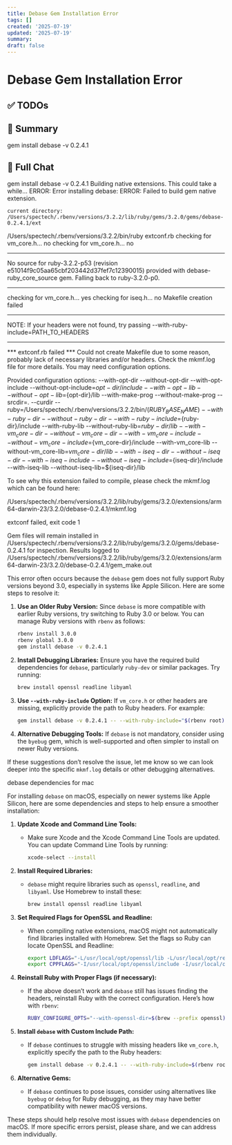 ```yaml
---
title: Debase Gem Installation Error
tags: []
created: '2025-07-19'
updated: '2025-07-19'
summary:
draft: false
---
```


# Debase Gem Installation Error

## ✅ TODOs


## 📌 Summary
gem install debase -v 0.2.4.1

## 🧠 Full Chat


gem install debase -v 0.2.4.1
Building native extensions. This could take a while...
ERROR:  Error installing debase:
	ERROR: Failed to build gem native extension.

    current directory: /Users/spectech/.rbenv/versions/3.2.2/lib/ruby/gems/3.2.0/gems/debase-0.2.4.1/ext
/Users/spectech/.rbenv/versions/3.2.2/bin/ruby extconf.rb
checking for vm_core.h... no
checking for vm_core.h... no
**************************************************************************
No source for ruby-3.2.2-p53 (revision e51014f9c05aa65cbf203442d37fef7c12390015) provided with
debase-ruby_core_source gem. Falling back to ruby-3.2.0-p0.
**************************************************************************
checking for vm_core.h... yes
checking for iseq.h... no
Makefile creation failed
*************************************************************

  NOTE: If your headers were not found, try passing
        --with-ruby-include=PATH_TO_HEADERS

*************************************************************

*** extconf.rb failed ***
Could not create Makefile due to some reason, probably lack of necessary
libraries and/or headers.  Check the mkmf.log file for more details.  You may
need configuration options.

Provided configuration options:
	--with-opt-dir
	--without-opt-dir
	--with-opt-include
	--without-opt-include=${opt-dir}/include
	--with-opt-lib
	--without-opt-lib=${opt-dir}/lib
	--with-make-prog
	--without-make-prog
	--srcdir=.
	--curdir
	--ruby=/Users/spectech/.rbenv/versions/3.2.2/bin/$(RUBY_BASE_NAME)
	--with-ruby-dir
	--without-ruby-dir
	--with-ruby-include=${ruby-dir}/include
	--with-ruby-lib
	--without-ruby-lib=${ruby-dir}/lib
	--with-vm_core-dir
	--without-vm_core-dir
	--with-vm_core-include
	--without-vm_core-include=${vm_core-dir}/include
	--with-vm_core-lib
	--without-vm_core-lib=${vm_core-dir}/lib
	--with-iseq-dir
	--without-iseq-dir
	--with-iseq-include
	--without-iseq-include=${iseq-dir}/include
	--with-iseq-lib
	--without-iseq-lib=${iseq-dir}/lib

To see why this extension failed to compile, please check the mkmf.log which can be found here:

  /Users/spectech/.rbenv/versions/3.2.2/lib/ruby/gems/3.2.0/extensions/arm64-darwin-23/3.2.0/debase-0.2.4.1/mkmf.log

extconf failed, exit code 1

Gem files will remain installed in /Users/spectech/.rbenv/versions/3.2.2/lib/ruby/gems/3.2.0/gems/debase-0.2.4.1 for inspection.
Results logged to /Users/spectech/.rbenv/versions/3.2.2/lib/ruby/gems/3.2.0/extensions/arm64-darwin-23/3.2.0/debase-0.2.4.1/gem_make.out



This error often occurs because the `debase` gem does not fully support Ruby versions beyond 3.0, especially in systems like Apple Silicon. Here are some steps to resolve it:

1. **Use an Older Ruby Version:** Since `debase` is more compatible with earlier Ruby versions, try switching to Ruby 3.0 or below. You can manage Ruby versions with `rbenv` as follows:

   ```bash
   rbenv install 3.0.0
   rbenv global 3.0.0
   gem install debase -v 0.2.4.1
   ```

2. **Install Debugging Libraries:** Ensure you have the required build dependencies for `debase`, particularly `ruby-dev` or similar packages. Try running:

   ```bash
   brew install openssl readline libyaml
   ```

3. **Use `--with-ruby-include` Option:** If `vm_core.h` or other headers are missing, explicitly provide the path to Ruby headers. For example:

   ```bash
   gem install debase -v 0.2.4.1 -- --with-ruby-include="$(rbenv root)/versions/3.2.2/include/ruby-3.2.2"
   ```

4. **Alternative Debugging Tools:** If `debase` is not mandatory, consider using the `byebug` gem, which is well-supported and often simpler to install on newer Ruby versions.

If these suggestions don’t resolve the issue, let me know so we can look deeper into the specific `mkmf.log` details or other debugging alternatives.

debase dependencies for mac

For installing `debase` on macOS, especially on newer systems like Apple Silicon, here are some dependencies and steps to help ensure a smoother installation:

1. **Update Xcode and Command Line Tools:**
   - Make sure Xcode and the Xcode Command Line Tools are updated. You can update Command Line Tools by running:
     ```bash
     xcode-select --install
     ```

2. **Install Required Libraries:**
   - `debase` might require libraries such as `openssl`, `readline`, and `libyaml`. Use Homebrew to install these:
     ```bash
     brew install openssl readline libyaml
     ```

3. **Set Required Flags for OpenSSL and Readline:**
   - When compiling native extensions, macOS might not automatically find libraries installed with Homebrew. Set the flags so Ruby can locate OpenSSL and Readline:
     ```bash
     export LDFLAGS="-L/usr/local/opt/openssl/lib -L/usr/local/opt/readline/lib"
     export CPPFLAGS="-I/usr/local/opt/openssl/include -I/usr/local/opt/readline/include"
     ```

4. **Reinstall Ruby with Proper Flags (if necessary):**
   - If the above doesn’t work and `debase` still has issues finding the headers, reinstall Ruby with the correct configuration. Here’s how with `rbenv`:
     ```bash
     RUBY_CONFIGURE_OPTS="--with-openssl-dir=$(brew --prefix openssl)" rbenv install 3.2.2
     ```

5. **Install `debase` with Custom Include Path:**
   - If `debase` continues to struggle with missing headers like `vm_core.h`, explicitly specify the path to the Ruby headers:
     ```bash
     gem install debase -v 0.2.4.1 -- --with-ruby-include=$(rbenv root)/versions/3.2.2/include/ruby-3.2.2
     ```

6. **Alternative Gems:**
   - If `debase` continues to pose issues, consider using alternatives like `byebug` or `debug` for Ruby debugging, as they may have better compatibility with newer macOS versions.

These steps should help resolve most issues with `debase` dependencies on macOS. If more specific errors persist, please share, and we can address them individually.